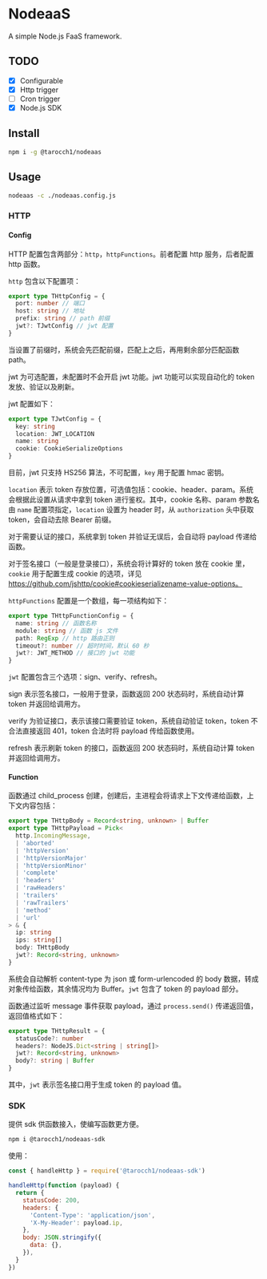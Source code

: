 # NodeaaS

A simple Node.js FaaS framework.

## TODO

- [x] Configurable
- [x] Http trigger
- [ ] Cron trigger
- [x] Node.js SDK

## Install

```sh
npm i -g @tarocch1/nodeaas
```

## Usage

```sh
nodeaas -c ./nodeaas.config.js
```

### HTTP

#### Config

HTTP 配置包含两部分：`http`，`httpFunctions`。前者配置 http 服务，后者配置 http 函数。

`http` 包含以下配置项：

```ts
export type THttpConfig = {
  port: number // 端口
  host: string // 地址
  prefix: string // path 前缀
  jwt?: TJwtConfig // jwt 配置
}
```

当设置了前缀时，系统会先匹配前缀，匹配上之后，再用剩余部分匹配函数 path。

jwt 为可选配置，未配置时不会开启 jwt 功能。jwt 功能可以实现自动化的 token 发放、验证以及刷新。

jwt 配置如下：

```ts
export type TJwtConfig = {
  key: string
  location: JWT_LOCATION
  name: string
  cookie: CookieSerializeOptions
}
```

目前，jwt 只支持 HS256 算法，不可配置，`key` 用于配置 hmac 密钥。

`location` 表示 token 存放位置，可选值包括：cookie、header、param。系统会根据此设置从请求中拿到 token 进行鉴权。其中，cookie 名称、param 参数名由 `name` 配置项指定，`location` 设置为 header 时，从 `authorization` 头中获取 token，会自动去除 Bearer 前缀。

对于需要认证的接口，系统拿到 token 并验证无误后，会自动将 payload 传递给函数。

对于签名接口（一般是登录接口），系统会将计算好的 token 放在 cookie 里，`cookie` 用于配置生成 cookie 的选项，详见 https://github.com/jshttp/cookie#cookieserializename-value-options。

`httpFunctions` 配置是一个数组，每一项结构如下：

```ts
export type THttpFunctionConfig = {
  name: string // 函数名称
  module: string // 函数 js 文件
  path: RegExp // http 路由正则
  timeout?: number // 超时时间，默认 60 秒
  jwt?: JWT_METHOD // 接口的 jwt 功能
}
```

`jwt` 配置包含三个选项：sign、verify、refresh。

sign 表示签名接口，一般用于登录，函数返回 200 状态码时，系统自动计算 token 并返回给调用方。

verify 为验证接口，表示该接口需要验证 token，系统自动验证 token，token 不合法直接返回 401，token 合法时将 payload 传给函数使用。

refresh 表示刷新 token 的接口，函数返回 200 状态码时，系统自动计算 token 并返回给调用方。

#### Function

函数通过 child_process 创建，创建后，主进程会将请求上下文传递给函数，上下文内容包括：

```ts
export type THttpBody = Record<string, unknown> | Buffer
export type THttpPayload = Pick<
  http.IncomingMessage,
  | 'aborted'
  | 'httpVersion'
  | 'httpVersionMajor'
  | 'httpVersionMinor'
  | 'complete'
  | 'headers'
  | 'rawHeaders'
  | 'trailers'
  | 'rawTrailers'
  | 'method'
  | 'url'
> & {
  ip: string
  ips: string[]
  body: THttpBody
  jwt?: Record<string, unknown>
}
```

系统会自动解析 content-type 为 json 或 form-urlencoded 的 body 数据，转成对象传给函数，其余情况均为 Buffer。`jwt` 包含了 token 的 payload 部分。

函数通过监听 message 事件获取 payload，通过 `process.send()` 传递返回值，返回值格式如下：

```ts
export type THttpResult = {
  statusCode?: number
  headers?: NodeJS.Dict<string | string[]>
  jwt?: Record<string, unknown>
  body?: string | Buffer
}
```

其中，`jwt` 表示签名接口用于生成 token 的 payload 值。

### SDK

提供 sdk 供函数接入，使编写函数更方便。

```sh
npm i @tarocch1/nodeaas-sdk
```

使用：

```js
const { handleHttp } = require('@tarocch1/nodeaas-sdk')

handleHttp(function (payload) {
  return {
    statusCode: 200,
    headers: {
      'Content-Type': 'application/json',
      'X-My-Header': payload.ip,
    },
    body: JSON.stringify({
      data: {},
    }),
  }
})

```

